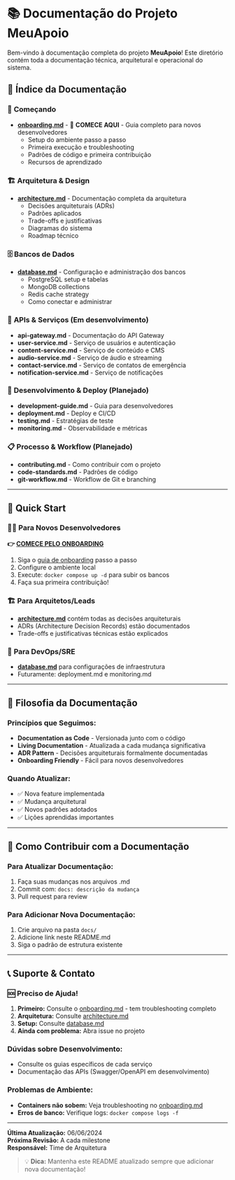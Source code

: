# 📚 Documentação do Projeto MeuApoio

Bem-vindo à documentação completa do projeto **MeuApoio**! Este diretório contém toda a documentação técnica, arquitetural e operacional do sistema.

## 📑 Índice da Documentação

### 🚀 **Começando**
- **[onboarding.md](./onboarding.md)** - 🎯 **COMECE AQUI** - Guia completo para novos desenvolvedores
  - Setup do ambiente passo a passo
  - Primeira execução e troubleshooting
  - Padrões de código e primeira contribuição
  - Recursos de aprendizado

### 🏗️ **Arquitetura & Design**
- **[architecture.md](./architecture.md)** - Documentação completa da arquitetura
  - Decisões arquiteturais (ADRs)
  - Padrões aplicados
  - Trade-offs e justificativas
  - Diagramas do sistema
  - Roadmap técnico

### 🗄️ **Bancos de Dados**
- **[database.md](./database.md)** - Configuração e administração dos bancos
  - PostgreSQL setup e tabelas
  - MongoDB collections
  - Redis cache strategy
  - Como conectar e administrar

### 📡 **APIs & Serviços** (Em desenvolvimento)
- **api-gateway.md** - Documentação do API Gateway
- **user-service.md** - Serviço de usuários e autenticação
- **content-service.md** - Serviço de conteúdo e CMS
- **audio-service.md** - Serviço de áudio e streaming
- **contact-service.md** - Serviço de contatos de emergência
- **notification-service.md** - Serviço de notificações

### 🔧 **Desenvolvimento & Deploy** (Planejado)
- **development-guide.md** - Guia para desenvolvedores
- **deployment.md** - Deploy e CI/CD
- **testing.md** - Estratégias de teste
- **monitoring.md** - Observabilidade e métricas

### 📋 **Processo & Workflow** (Planejado)
- **contributing.md** - Como contribuir com o projeto
- **code-standards.md** - Padrões de código
- **git-workflow.md** - Workflow de Git e branching

---

## 🚀 Quick Start

### 👨‍💻 **Para Novos Desenvolvedores** 
**👉 [COMECE PELO ONBOARDING](./onboarding.md)**

1. Siga o [guia de onboarding](./onboarding.md) passo a passo
2. Configure o ambiente local
3. Execute: `docker compose up -d` para subir os bancos
4. Faça sua primeira contribuição!

### 🏗️ **Para Arquitetos/Leads**
- **[architecture.md](./architecture.md)** contém todas as decisões arquiteturais
- ADRs (Architecture Decision Records) estão documentados
- Trade-offs e justificativas técnicas estão explicados

### 🔧 **Para DevOps/SRE**
- **[database.md](./database.md)** para configurações de infraestrutura
- Futuramente: deployment.md e monitoring.md

---

## 🎯 Filosofia da Documentação

### Princípios que Seguimos:
- **Documentation as Code** - Versionada junto com o código
- **Living Documentation** - Atualizada a cada mudança significativa
- **ADR Pattern** - Decisões arquiteturais formalmente documentadas
- **Onboarding Friendly** - Fácil para novos desenvolvedores

### Quando Atualizar:
- ✅ Nova feature implementada
- ✅ Mudança arquitetural
- ✅ Novos padrões adotados
- ✅ Lições aprendidas importantes

---

## 🤝 Como Contribuir com a Documentação

### Para Atualizar Documentação:
1. Faça suas mudanças nos arquivos .md
2. Commit com: `docs: descrição da mudança`
3. Pull request para review

### Para Adicionar Nova Documentação:
1. Crie arquivo na pasta `docs/`
2. Adicione link neste README.md
3. Siga o padrão de estrutura existente

---

## 📞 Suporte & Contato

### 🆘 **Preciso de Ajuda!**
1. **Primeiro:** Consulte o [onboarding.md](./onboarding.md) - tem troubleshooting completo
2. **Arquitetura:** Consulte [architecture.md](./architecture.md)
3. **Setup:** Consulte [database.md](./database.md)
4. **Ainda com problema:** Abra issue no projeto

### Dúvidas sobre Desenvolvimento:
- Consulte os guias específicos de cada serviço
- Documentação das APIs (Swagger/OpenAPI em desenvolvimento)

### Problemas de Ambiente:
- **Containers não sobem:** Veja troubleshooting no [onboarding.md](./onboarding.md)
- **Erros de banco:** Verifique logs: `docker compose logs -f`

---

**Última Atualização:** 06/06/2024  
**Próxima Revisão:** A cada milestone  
**Responsável:** Time de Arquitetura

> 💡 **Dica:** Mantenha este README atualizado sempre que adicionar nova documentação! 